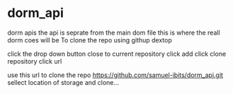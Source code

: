 # dorm_api
dorm apis
the api is seprate from the main dom file this is where the reall dorm coes will be
 To clone the repo using githup dextop
  
  click the drop down button close to current repository
  click add
  click clone repository
  click url
 
use this url to clone the repo 
https://github.com/samuel-ibits/dorm_api.git
sellect location of storage
and clone...

